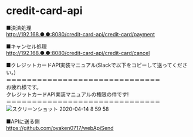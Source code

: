 # credit-card-api
■決済処理<br>
http://192.168.●.●:8080/credit-card-api/credit-card/payment

■キャンセル処理<br>
http://192.168.●.●:8080/credit-card-api/credit-card/cancel

■クレジットカードAPI実装マニュアル(Slackで以下をコピーして送ってください。)<br>
 ＝＝＝＝＝＝＝＝＝＝＝＝＝＝＝＝＝＝＝＝＝＝＝＝＝＝＝＝＝＝<br>
 お疲れ様です。<br>
 クレジットカードAPI実装マニュアルの権限の件です!<br>
 ＝＝＝＝＝＝＝＝＝＝＝＝＝＝＝＝＝＝＝＝＝＝＝＝＝＝＝＝＝＝<br>
![スクリーンショット 2020-04-14 8 59 58](https://user-images.githubusercontent.com/46299780/79172118-c9f39280-7e2e-11ea-9ac7-2771d3d717da.png)

■APIに送る側<br>
https://github.com/oyaken0717/webApiSend
